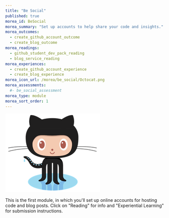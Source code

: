 ```yaml
---
title: "Be Social"
published: true
morea_id: BeSocial
morea_summary: "Set up accounts to help share your code and insights."
morea_outcomes:
  - create_github_account_outcome
  - create_blog_outcome
morea_readings:
  - github_student_dev_pack_reading
  - blog_service_reading
morea_experiences:
  - create_github_account_experience
  - create_blog_experience
morea_icon_url: /morea/be_social/Octocat.png
morea_assessments:
  #- be_social_assessment
morea_type: module
morea_sort_order: 1
---
```

![](morea/be_social/Octocat.png)

This is the first module, in which you'll set up online accounts for hosting code and blog posts. Click on "Reading" for info and "Experiential Learning" for submission instructions.
